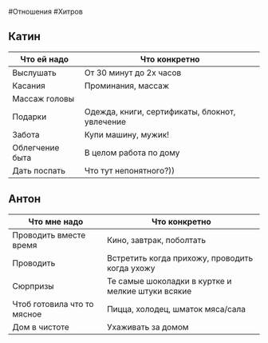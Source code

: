 #Отношения #Хитров 


## Катин

| Что ей надо     | Что конкретно                                  |
| --------------- | ---------------------------------------------- |
| Выслушать       | От 30 минут до 2х часов                        |
| Касания         | Проминания, массаж                             |
| Массаж головы   |                                                |
| Подарки         | Одежда, книги, сертификаты, блокнот, увлечение |
| Забота          | Купи машину, мужик!                            |
| Облегчение быта | В целом работа по дому                         |
| Дать поспать    | Что тут непонятного?))                         |


## Антон

| Что мне надо                | Что конкретно                                     |
| --------------------------- | ------------------------------------------------- |
| Проводить вместе время      | Кино, завтрак, поболтать                          |
| Проводить                   | Встретить когда прихожу, проводить когда ухожу    |
| Сюрпризы                    | Те самые шоколадки в куртке и мелкие штуки всякие |
| Чтоб готовила что то мясное | Пицца, холодец, шматок мяса/сала                  |
| Дом в чистоте               | Ухаживать за домом                                |

 
 